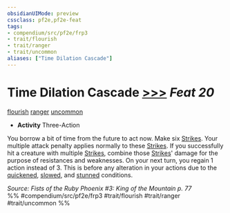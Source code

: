 ```yaml
---
obsidianUIMode: preview
cssclass: pf2e,pf2e-feat
tags:
- compendium/src/pf2e/frp3
- trait/flourish
- trait/ranger
- trait/uncommon
aliases: ["Time Dilation Cascade"]
---
```

# Time Dilation Cascade  [>>>](../../rules/core-rulebook/chapter-9-playing-the-game.md#Actions "Three-Action") *Feat 20*  
[flourish](../../rules/traits/flourish.md)  [ranger](../../rules/traits/ranger.md)  [uncommon](../../rules/traits/uncommon.md)  

- **Activity** Three-Action

You borrow a bit of time from the future to act now. Make six [Strikes](../../rules/actions/strike.md). Your multiple attack penalty applies normally to these [Strikes](../../rules/actions/strike.md). If you successfully hit a creature with multiple [Strikes](../../rules/actions/strike.md), combine those [Strikes](../../rules/actions/strike.md)' damage for the purpose of resistances and weaknesses. On your next turn, you regain 1 action instead of 3. This is before any alteration in your actions due to the [quickened](../../rules/conditions.md#Quickened), [slowed](../../rules/conditions.md#Slowed), and [stunned](../../rules/conditions.md#Stunned) conditions.

*Source: Fists of the Ruby Phoenix #3: King of the Mountain p. 77*  
%% #compendium/src/pf2e/frp3 #trait/flourish #trait/ranger #trait/uncommon %%